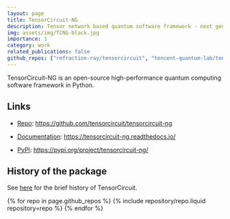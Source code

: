 ```yaml
---
layout: page
title: TensorCircuit-NG
description: Tensor network based quantum software framework - next generation
img: assets/img/TCNG-black.jpg
importance: 1
category: work
related_publications: false
github_repos: ["refraction-ray/tensorcircuit", "tencent-quantum-lab/tensorcircuit", "tensorcircuit/tensorcircuit-ng"]
---
```


TensorCircuit-NG is an open-source high-performance quantum computing software framework in Python.

## Links

- <a href="https://github.com/tensorcircuit/tensorcircuit-ng" target="_blank"><i class="fab fa-github"></i> Repo</a>: https://github.com/tensorcircuit/tensorcircuit-ng

- <a href="https://tensorcircuit-ng.readthedocs.io/" target="_blank"><i class="fas fa-book"></i> Documentation</a>: https://tensorcircuit-ng.readthedocs.io/

- <a href="https://pypi.org/project/tensorcircuit-ng/" target="_blank"><i class="fab fa-python"></i> PyPI</a>: https://pypi.org/project/tensorcircuit-ng/

## History of the package

See [here](https://github.com/tensorcircuit/tensorcircuit-ng/blob/master/HISTORY.md) for the brief history of TensorCircuit.

<div class="repositories d-flex flex-wrap flex-md-row flex-column justify-content-between align-items-center">
  {% for repo in page.github_repos %}
    {% include repository/repo.liquid repository=repo %}
  {% endfor %}
</div>